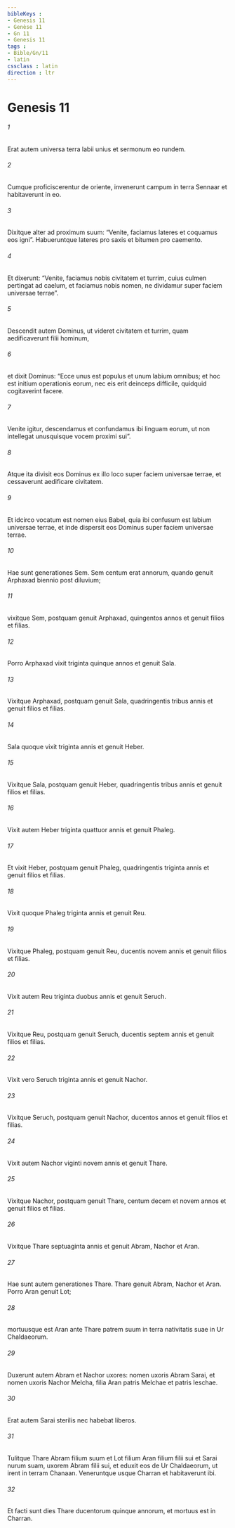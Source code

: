 ```yaml
---
bibleKeys : 
- Genesis 11
- Genèse 11
- Gn 11
- Genesis 11
tags : 
- Bible/Gn/11
- latin
cssclass : latin
direction : ltr
---
```


# Genesis 11

###### 1
Erat autem universa terra labii unius et sermonum eo rundem. 
###### 2
Cumque proficiscerentur de oriente, invenerunt campum in terra Sennaar et habitaverunt in eo. 
###### 3
Dixitque alter ad proximum suum: “Venite, faciamus lateres et coquamus eos igni”. Habueruntque lateres pro saxis et bitumen pro caemento. 
###### 4
Et dixerunt: “Venite, faciamus nobis civitatem et turrim, cuius culmen pertingat ad caelum, et faciamus nobis nomen, ne dividamur super faciem universae terrae”.
###### 5
Descendit autem Dominus, ut videret civitatem et turrim, quam aedificaverunt filii hominum, 
###### 6
et dixit Dominus: “Ecce unus est populus et unum labium omnibus; et hoc est initium operationis eorum, nec eis erit deinceps difficile, quidquid cogitaverint facere. 
###### 7
Venite igitur, descendamus et confundamus ibi linguam eorum, ut non intellegat unusquisque vocem proximi sui”. 
###### 8
Atque ita divisit eos Dominus ex illo loco super faciem universae terrae, et cessaverunt aedificare civitatem. 
###### 9
Et idcirco vocatum est nomen eius Babel, quia ibi confusum est labium universae terrae, et inde dispersit eos Dominus super faciem universae terrae.
###### 10
Hae sunt generationes Sem. Sem centum erat annorum, quando genuit Arphaxad biennio post diluvium; 
###### 11
vixitque Sem, postquam genuit Arphaxad, quingentos annos et genuit filios et filias.
###### 12
Porro Arphaxad vixit triginta quinque annos et genuit Sala. 
###### 13
Vixitque Arphaxad, postquam genuit Sala, quadringentis tribus annis et genuit filios et filias.
###### 14
Sala quoque vixit triginta annis et genuit Heber. 
###### 15
Vixitque Sala, postquam genuit Heber, quadringentis tribus annis et genuit filios et filias.
###### 16
Vixit autem Heber triginta quattuor annis et genuit Phaleg. 
###### 17
Et vixit Heber, postquam genuit Phaleg, quadringentis triginta annis et genuit filios et filias.
###### 18
Vixit quoque Phaleg triginta annis et genuit Reu. 
###### 19
Vixitque Phaleg, postquam genuit Reu, ducentis novem annis et genuit filios et filias.
###### 20
Vixit autem Reu triginta duobus annis et genuit Seruch. 
###### 21
Vixitque Reu, postquam genuit Seruch, ducentis septem annis et genuit filios et filias.
###### 22
Vixit vero Seruch triginta annis et genuit Nachor. 
###### 23
Vixitque Seruch, postquam genuit Nachor, ducentos annos et genuit filios et filias.
###### 24
Vixit autem Nachor viginti novem annis et genuit Thare. 
###### 25
Vixitque Nachor, postquam genuit Thare, centum decem et novem annos et genuit filios et filias.
###### 26
Vixitque Thare septuaginta annis et genuit Abram, Nachor et Aran. 
###### 27
Hae sunt autem generationes Thare. Thare genuit Abram, Nachor et Aran. Porro Aran genuit Lot; 
###### 28
mortuusque est Aran ante Thare patrem suum in terra nativitatis suae in Ur Chaldaeorum. 
###### 29
Duxerunt autem Abram et Nachor uxores: nomen uxoris Abram Sarai, et nomen uxoris Nachor Melcha, filia Aran patris Melchae et patris Ieschae. 
###### 30
Erat autem Sarai sterilis nec habebat liberos. 
###### 31
Tulitque Thare Abram filium suum et Lot filium Aran filium filii sui et Sarai nurum suam, uxorem Abram filii sui, et eduxit eos de Ur Chaldaeorum, ut irent in terram Chanaan. Veneruntque usque Charran et habitaverunt ibi. 
###### 32
Et facti sunt dies Thare ducentorum quinque annorum, et mortuus est in Charran.
